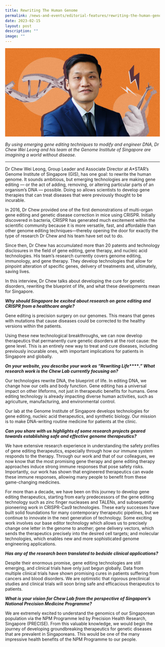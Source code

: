 ```yaml
---
title: Rewriting The Human Genome
permalink: /news-and-events/editorial-features/rewriting-the-human-genome/
date: 2023-02-15
layout: post
description: ""
image: ""
---
```

![](/images/Resources/Editorial%20Features/2023/precise-feature-chew-wei-leong_1400x800-1024x585.jpg)

_By using emerging gene editing techniques to modify and engineer DNA, Dr Chew Wei Leong and his team at the Genome Institute of Singapore are imagining a world without disease._

* * *

Dr Chew Wei Leong, Group Leader and Associate Director at A\*STAR’s Genome Institute of Singapore (GIS), has one goal: to rewrite the human genome. It sounds ambitious, but emerging technologies are making gene editing — or the act of adding, removing, or altering particular parts of an organism’s DNA — possible. Doing so allows scientists to develop gene therapies that can treat diseases that were previously thought to be incurable.

In 2016, Dr Chew provided one of the first demonstrations of multi-organ gene editing and genetic disease correction in mice using CRISPR. Initially discovered in bacteria, CRISPR has generated much excitement within the scientific community because it is more versatile, fast, and affordable than other genome editing techniques—thereby opening the door for exactly the type of research Dr Chew and his team have set out to do.

Since then, Dr Chew has accumulated more than 20 patents and technology disclosures in the field of gene editing, gene therapy, and nucleic acid technologies. His team’s research currently covers genome editing, immunology, and gene therapy. They develop technologies that allow for pinpoint alteration of specific genes, delivery of treatments and, ultimately, saving lives.

In this interview, Dr Chew talks about developing the cure for genetic disorders, rewriting the blueprint of life, and what these developments mean for Singapore.

**_Why should Singapore be excited about research on gene editing and CRISPR from a healthcare angle?_**

Gene editing is precision surgery on our genomes. This means that genes with mutations that cause diseases could be corrected to the healthy versions within the patients.

Using these new technological breakthroughs, we can now develop therapeutics that permanently cure genetic disorders at the root cause: the gene level. This is an entirely new way to treat and cure diseases, including previously incurable ones, with important implications for patients in Singapore and globally.

**_On your website, you describe your work as “Rewriting Life_****_.” What research work is the Chew Lab currently focusing on?_**

Our technologies rewrite DNA, the blueprint of life. In editing DNA, we change how our cells and body function. Gene editing has a universal impact on other lifeforms, not just in therapeutic benefits for humans. Gene editing technology is already impacting diverse human activities, such as agriculture, manufacturing, and environmental control.

Our lab at the Genome Institute of Singapore develops technologies for gene editing, nucleic acid therapeutics, and synthetic biology. Our mission is to make DNA-writing routine medicine for patients at the clinic.

**_Can you share with us highlights of some research projects geared towards establishing safe and effective genome therapeutics?_**

We have extensive research experience in understanding the safety profiles of gene editing therapeutics, especially through how our immune system responds to the therapy. Through our work and that of our colleagues, we now know that the most promising gene therapy and gene editing therapy approaches induce strong immune responses that pose safety risks. Importantly, our work has shown that engineered therapeutics can evade these immune responses, allowing many people to benefit from these game-changing medicines.

For more than a decade, we have been on this journey to develop gene editing therapeutics, starting from early predecessors of the gene editing technology such as zinc finger nucleases and TALENs, and subsequently pioneering work in CRISPR-Cas9 technologies. These early successes have built solid foundations for many contemporary therapeutic pipelines, but we continue to innovate in the next generation of technology. Some exciting work involves our base editor technology which allows us to precisely change one letter in the genome to another; gene delivery vectors, which sends the therapeutics precisely into the desired cell targets; and molecular technologies, which enables new and more sophisticated genome engineering applications.

**_Has any of the research been translated to bedside clinical applications?_**

Despite their enormous promise, gene editing technologies are still emerging, and clinical trials have only just begun globally. Data from multiple clinical trials have shown promising cures in patients suffering from cancers and blood disorders. We are optimistic that rigorous preclinical studies and clinical trials will soon bring safe and efficacious therapeutics to patients.

**_What is your vision for Chew Lab from the perspective of Singapore’s National Precision Medicine Programme?_**

We are extremely excited to understand the genomics of our Singaporean population via the NPM Programme led by Precision Health Research, Singapore (PRECISE). From this valuable knowledge, we would begin the journey of developing groundbreaking therapeutics for genetic diseases that are prevalent in Singaporeans. This would be one of the many impressive health benefits of the NPM Programme to our people.